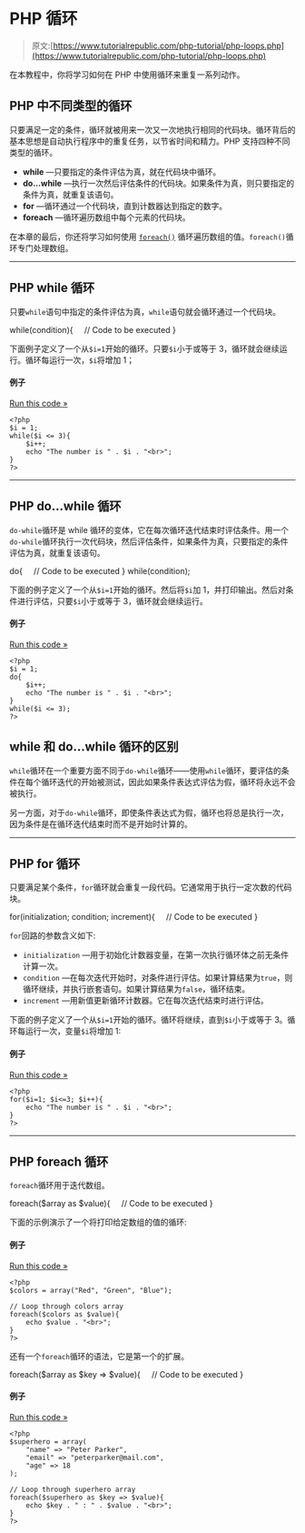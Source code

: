 # PHP 循环

> 原文:[https://www.tutorialrepublic.com/php-tutorial/php-loops.php](https://www.tutorialrepublic.com/php-tutorial/php-loops.php)

在本教程中，你将学习如何在 PHP 中使用循环来重复一系列动作。

## PHP 中不同类型的循环

只要满足一定的条件，循环就被用来一次又一次地执行相同的代码块。循环背后的基本思想是自动执行程序中的重复任务，以节省时间和精力。PHP 支持四种不同类型的循环。

*   **while** —只要指定的条件评估为真，就在代码块中循环。
*   **do…while** —执行一次然后评估条件的代码块。如果条件为真，则只要指定的条件为真，就重复该语句。
*   **for** —循环通过一个代码块，直到计数器达到指定的数字。
*   **foreach** —循环遍历数组中每个元素的代码块。

在本章的最后，你还将学习如何使用 [`foreach()`](#foreach-loop) 循环遍历数组的值。`foreach()`循环专门处理数组。

* * *

## PHP while 循环

只要`while`语句中指定的条件评估为真，`while`语句就会循环通过一个代码块。

while(condition){
    // Code to be executed
}

下面例子定义了一个从`$i=1`开始的循环。只要`$i`小于或等于 3，循环就会继续运行。循环每运行一次，`$i`将增加 1；

#### 例子

[Run this code »](../codelab.php?topic=php&file=while-loop "Run this code to view the output")

```
<?php
$i = 1;
while($i <= 3){
    $i++;
    echo "The number is " . $i . "<br>";
}
?>
```

* * *

## PHP do…while 循环

`do-while`循环是 while 循环的变体，它在每次循环迭代结束时评估条件。用一个`do-while`循环执行一次代码块，然后评估条件，如果条件为真，只要指定的条件评估为真，就重复该语句。

do{
    // Code to be executed
}
while(condition);

下面的例子定义了一个从`$i=1`开始的循环。然后将`$i`加 1，并打印输出。然后对条件进行评估，只要`$i`小于或等于 3，循环就会继续运行。

#### 例子

[Run this code »](../codelab.php?topic=php&file=do-while-loop "Run this code to view the output")

```
<?php
$i = 1;
do{
    $i++;
    echo "The number is " . $i . "<br>";
}
while($i <= 3);
?>
```

## while 和 do…while 循环的区别

`while`循环在一个重要方面不同于`do-while`循环——使用`while`循环，要评估的条件在每个循环迭代的开始被测试，因此如果条件表达式评估为假，循环将永远不会被执行。

另一方面，对于`do-while`循环，即使条件表达式为假，循环也将总是执行一次，因为条件是在循环迭代结束时而不是开始时计算的。

* * *

## PHP for 循环

只要满足某个条件，`for`循环就会重复一段代码。它通常用于执行一定次数的代码块。

for(initialization; condition; increment){
    // Code to be executed
}

`for`回路的参数含义如下:

*   `initialization` —用于初始化计数器变量，在第一次执行循环体之前无条件计算一次。
*   `condition` —在每次迭代开始时，对条件进行评估。如果计算结果为`true`，则循环继续，并执行嵌套语句。如果计算结果为`false`，循环结束。
*   `increment` —用新值更新循环计数器。它在每次迭代结束时进行评估。

下面的例子定义了一个从`$i=1`开始的循环。循环将继续，直到`$i`小于或等于 3。循环每运行一次，变量`$i`将增加 1:

#### 例子

[Run this code »](../codelab.php?topic=php&file=for-loop "Run this code to view the output")

```
<?php
for($i=1; $i<=3; $i++){
    echo "The number is " . $i . "<br>";
}
?>
```

* * *

## PHP foreach 循环

`foreach`循环用于迭代数组。

foreach($array as $value){
    // Code to be executed
}

下面的示例演示了一个将打印给定数组的值的循环:

#### 例子

[Run this code »](../codelab.php?topic=php&file=foreach-loop "Run this code to view the output")

```
<?php
$colors = array("Red", "Green", "Blue");

// Loop through colors array
foreach($colors as $value){
    echo $value . "<br>";
}
?>
```

还有一个`foreach`循环的语法，它是第一个的扩展。

foreach($array as $key => $value){
    // Code to be executed
}

#### 例子

[Run this code »](../codelab.php?topic=php&file=foreach-loop-extended "Run this code to view the output")

```
<?php
$superhero = array(
    "name" => "Peter Parker",
    "email" => "peterparker@mail.com",
    "age" => 18
);

// Loop through superhero array
foreach($superhero as $key => $value){
    echo $key . " : " . $value . "<br>";
}
?>
```